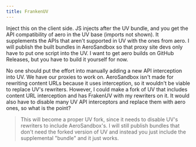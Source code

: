```yaml
---
title: FrankenUV
---
```


Inject this on the client side. JS injects after the UV bundle, and you get the API compatibility of aero in the UV base (imports not shown). It supplements the APIs that aren't supported in UV with the ones from aero.
I will publish the built bundles in AeroSandbox so that proxy site devs only have to put one script into the UV. I want to get aero builds on GitHub Releases, but you have to build it yourself for now.

No one should put the effort into manually adding a new API interception into UV. We have our proxies to work on. AeroSandbox isn't made for rewriting content URLs because it uses interception, so it wouldn't be viable to replace UV's rewriters. However, I could make a fork of UV that includes content URL interception and has FrakenUV with my rewriters on it. It would also have to disable many UV API interceptors and replace them with aero ones, so what is the point?

> This will become a proper UV fork, since it needs to disable UV's rewriters to include AeroSandbox's. I will still publish bundles that don't need the forked version of UV and instead you just include the supplemental "bundle" and it just works.